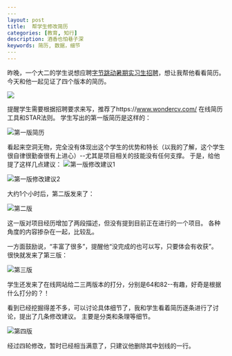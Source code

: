 ```yaml
---
​---
layout: post
title:  帮学生修改简历
categories: [教育, 知行]
description: 酒香也怕巷子深
keywords: 简历, 数据，细节
​---
---
```



昨晚，一个大二的学生说想应聘[字节跳动暑期实习生招聘](https://job.bytedance.com/campus/?summary=873&city=52&q1=&position_type=%E5%AE%9E%E4%B9%A0)，想让我帮他看看简历。今天和他一起见证了四个版本的简历。

![](https://raw.githubusercontent.com/l00c00l/Pictures/img/20200325202557.png)


提醒学生需要根据招聘要求来写，推荐了https://www.wondercv.com/ 在线简历工具和STAR法则。
学生写出的第一版简历是这样的：

![第一版简历](https://github.com/l00c00l/Pictures/blob/master/img/20200325195118.jpg)

看起来空洞无物，完全没有体现出这个学生的优势和特长（以我的了解，这个学生很自律很勤奋很有上进心）--尤其是项目相关的技能没有任何支撑。
于是，给他提了这样几点建议：
![第一版修改建议1](https://raw.githubusercontent.com/l00c00l/Pictures/img/20200325202925.png)

![第一版修改建议2](https://raw.githubusercontent.com/l00c00l/Pictures/img/20200325203346.png)

大约1个小时后，第二版发来了：

![第二版](https://raw.githubusercontent.com/l00c00l/Pictures/img/20200325200625.jpg)

这一版对项目经历增加了两段描述，但没有提到目前正在进行的一个项目。
各种角度的内容掺杂在一起，比较乱。


一方面鼓励说，“丰富了很多”，提醒他“没完成的也可以写，只要体会有收获”。
很快就发来了第三版：

![第三版](https://raw.githubusercontent.com/l00c00l/Pictures/img/20200325200714.jpg)

学生还发来了在线网站给二三两版本的打分，分别是64和82--有趣，好奇是根据什么打分的？！

看到已经挖掘得差不多，可以讨论具体细节了，我和学生看着简历逐条进行了讨论，提出了几条修改建议。
主要是分类和条理等细节。

![第四版](https://raw.githubusercontent.com/l00c00l/Pictures/img/20200325200715.jpg)

经过四轮修改，暂时已经相当满意了，只建议他删除其中划线的一行。


